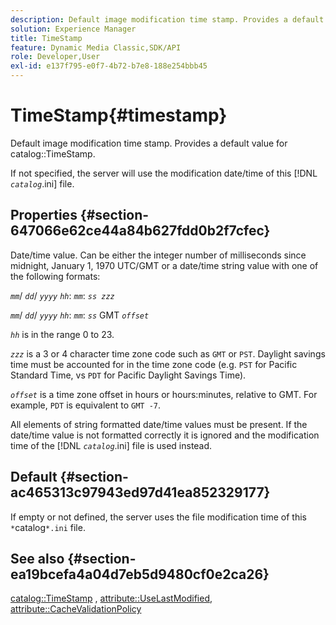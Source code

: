 ```yaml
---
description: Default image modification time stamp. Provides a default value for catalog TimeStamp.
solution: Experience Manager
title: TimeStamp
feature: Dynamic Media Classic,SDK/API
role: Developer,User
exl-id: e137f795-e0f7-4b72-b7e8-188e254bbb45
---
```

# TimeStamp{#timestamp}

Default image modification time stamp. Provides a default value for catalog::TimeStamp.

 If not specified, the server will use the modification date/time of this [!DNL *`catalog`*.ini] file.

## Properties {#section-647066e62ce44a84b627fdd0b2f7cfec}

Date/time value. Can be either the integer number of milliseconds since midnight, January 1, 1970 UTC/GMT or a date/time string value with one of the following formats:

*`mm`*/ *`dd`*/ *`yyyy`* *`hh`*: *`mm`*: *`ss zzz`*

*`mm`*/ *`dd`*/ *`yyyy`* *`hh`*: *`mm`*: *`ss`* GMT *`offset`*

*`hh`* is in the range 0 to 23.

*`zzz`* is a 3 or 4 character time zone code such as `GMT` or `PST`. Daylight savings time must be accounted for in the time zone code (e.g. `PST` for Pacific Standard Time, vs `PDT` for Pacific Daylight Savings Time).

*`offset`* is a time zone offset in hours or hours:minutes, relative to GMT. For example, `PDT` is equivalent to `GMT -7`.

All elements of string formatted date/time values must be present. If the date/time value is not formatted correctly it is ignored and the modification time of the [!DNL *`catalog`*.ini] file is used instead.

## Default {#section-ac465313c97943ed97d41ea852329177}

If empty or not defined, the server uses the file modification time of this `*`catalog`*.ini` file.

## See also {#section-ea19bcefa4a04d7eb5d9480cf0e2ca26}

[catalog::TimeStamp](../../../../../is-api/image-catalog/image-serving-api-ref/c-image-catalog-reference/c-image-svg-data-reference/c-image-data-reference/r-timestamp-cat.md#reference-59a27b72f4cb4a53a3baba83214c4ded) , [attribute::UseLastModified](../../../../../is-api/image-catalog/image-serving-api-ref/c-image-catalog-reference/c-attributes-reference/r-uselastmodified.md#reference-73ecc421e6864a38aec5a4775f06b8e8), [attribute::CacheValidationPolicy](../../../../../is-api/image-catalog/image-serving-api-ref/c-image-catalog-reference/c-attributes-reference/r-cachevalidationpolicy.md#reference-e55e52fd749041718a9af69fa2027b57)

